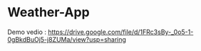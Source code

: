 # Weather-App
Demo vedio : https://drive.google.com/file/d/1FRc3sBy-_0o5-1-0gBkdBuOj5-j8ZUMa/view?usp=sharing
